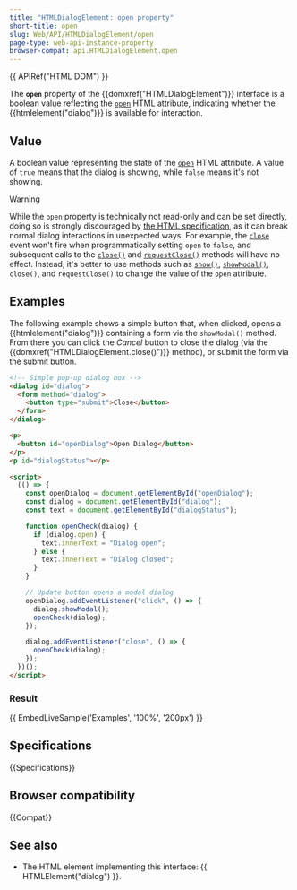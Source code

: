 ```yaml
---
title: "HTMLDialogElement: open property"
short-title: open
slug: Web/API/HTMLDialogElement/open
page-type: web-api-instance-property
browser-compat: api.HTMLDialogElement.open
---
```


{{ APIRef("HTML DOM") }}

The **`open`** property of the
{{domxref("HTMLDialogElement")}} interface is a boolean value reflecting the
[`open`](/en-US/docs/Web/HTML/Reference/Element/dialog#open) HTML attribute, indicating whether the {{htmlelement("dialog")}} is
available for interaction.

## Value

A boolean value representing the state of the [`open`](/en-US/docs/Web/HTML/Reference/Element/dialog#open) HTML attribute. A value of `true` means that the dialog is showing, while `false` means it's not showing.

> [!WARNING]
> While the `open` property is technically not read-only and can be set directly, doing so is strongly discouraged by [the HTML specification](https://html.spec.whatwg.org/multipage/interactive-elements.html#attr-dialog-closedby), as it can break normal dialog interactions in unexpected ways. For example, the [`close`](/en-US/docs/Web/API/HTMLDialogElement/close_event) event won't fire when programmatically setting `open` to `false`, and subsequent calls to the [`close()`](/en-US/docs/Web/API/HTMLDialogElement/close) and [`requestClose()`](/en-US/docs/Web/API/HTMLDialogElement/requestClose) methods will have no effect. Instead, it's better to use methods such as [`show()`](/en-US/docs/Web/API/HTMLDialogElement/show), [`showModal()`](/en-US/docs/Web/API/HTMLDialogElement/showModal), `close()`, and `requestClose()` to change the value of the `open` attribute.

## Examples

The following example shows a simple button that, when clicked, opens a
{{htmlelement("dialog")}} containing a form via the `showModal()` method.
From there you can click the _Cancel_ button to close the dialog (via the
{{domxref("HTMLDialogElement.close()")}} method), or submit the form via the submit
button.

```html
<!-- Simple pop-up dialog box -->
<dialog id="dialog">
  <form method="dialog">
    <button type="submit">Close</button>
  </form>
</dialog>

<p>
  <button id="openDialog">Open Dialog</button>
</p>
<p id="dialogStatus"></p>

<script>
  (() => {
    const openDialog = document.getElementById("openDialog");
    const dialog = document.getElementById("dialog");
    const text = document.getElementById("dialogStatus");

    function openCheck(dialog) {
      if (dialog.open) {
        text.innerText = "Dialog open";
      } else {
        text.innerText = "Dialog closed";
      }
    }

    // Update button opens a modal dialog
    openDialog.addEventListener("click", () => {
      dialog.showModal();
      openCheck(dialog);
    });

    dialog.addEventListener("close", () => {
      openCheck(dialog);
    });
  })();
</script>
```

### Result

{{ EmbedLiveSample('Examples', '100%', '200px') }}

## Specifications

{{Specifications}}

## Browser compatibility

{{Compat}}

## See also

- The HTML element implementing this interface: {{ HTMLElement("dialog") }}.
